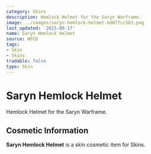 ```yaml
---
category: Skins
description: Hemlock Helmet for the Saryn Warframe.
image: ../images/saryn-hemlock-helmet-bd07fcc583.png
last_updated: '2025-09-17'
name: Saryn Hemlock Helmet
source: WFCD
tags:
- Skin
- Skins
tradable: false
type: Skin
---
```


# Saryn Hemlock Helmet

Hemlock Helmet for the Saryn Warframe.

## Cosmetic Information

**Saryn Hemlock Helmet** is a skin cosmetic item for Skins.

